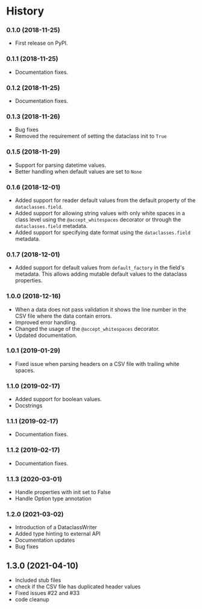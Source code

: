 # History

### 0.1.0 (2018-11-25)

* First release on PyPI.

### 0.1.1 (2018-11-25)

* Documentation fixes.

### 0.1.2 (2018-11-25)

* Documentation fixes.

### 0.1.3 (2018-11-26)

* Bug fixes
* Removed the requirement of setting the dataclass init to `True`

### 0.1.5 (2018-11-29)

* Support for parsing datetime values.
* Better handling when default values are set to `None`

### 0.1.6 (2018-12-01)

* Added support for reader default values from the default property of the `dataclasses.field`.
* Added support for allowing string values with only white spaces in a class level using the `@accept_whitespaces` decorator or through the `dataclasses.field` metadata.
* Added support for specifying date format using the `dataclasses.field` metadata.

### 0.1.7 (2018-12-01)

* Added support for default values from `default_factory` in the field's metadata. This allows adding mutable default values to the dataclass properties.

### 1.0.0 (2018-12-16)

* When a data does not pass validation it shows the line number in the CSV file where the data contain errors.
* Improved error handling.
* Changed the usage of the `@accept_whitespaces` decorator.
* Updated documentation.

### 1.0.1 (2019-01-29)

* Fixed issue when parsing headers on a CSV file with trailing white spaces.

### 1.1.0 (2019-02-17)

* Added support for boolean values.
* Docstrings

### 1.1.1 (2019-02-17)

* Documentation fixes.

### 1.1.2 (2019-02-17)

* Documentation fixes.

### 1.1.3 (2020-03-01)

* Handle properties with init set to False
* Handle Option type annotation

### 1.2.0 (2021-03-02)

* Introduction of a DataclassWriter
* Added type hinting to external API
* Documentation updates
* Bug fixes

## 1.3.0 (2021-04-10)

* Included stub files
* check if the CSV file has duplicated header values
* Fixed issues #22 and #33
* code cleanup

